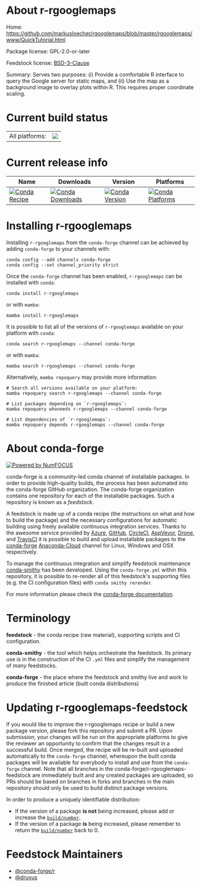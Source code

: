 About r-rgooglemaps
===================

Home: https://github.com/markusloecher/rgooglemaps/blob/master/rgooglemaps/www/QuickTutorial.html

Package license: GPL-2.0-or-later

Feedstock license: [BSD-3-Clause](https://github.com/conda-forge/r-rgooglemaps-feedstock/blob/main/LICENSE.txt)

Summary: Serves two purposes: (i) Provide a comfortable R interface to query the Google server for static maps, and (ii) Use the map as a background image to overlay plots within R. This requires proper coordinate scaling.

Current build status
====================


<table><tr><td>All platforms:</td>
    <td>
      <a href="https://dev.azure.com/conda-forge/feedstock-builds/_build/latest?definitionId=1542&branchName=main">
        <img src="https://dev.azure.com/conda-forge/feedstock-builds/_apis/build/status/r-rgooglemaps-feedstock?branchName=main">
      </a>
    </td>
  </tr>
</table>

Current release info
====================

| Name | Downloads | Version | Platforms |
| --- | --- | --- | --- |
| [![Conda Recipe](https://img.shields.io/badge/recipe-r--rgooglemaps-green.svg)](https://anaconda.org/conda-forge/r-rgooglemaps) | [![Conda Downloads](https://img.shields.io/conda/dn/conda-forge/r-rgooglemaps.svg)](https://anaconda.org/conda-forge/r-rgooglemaps) | [![Conda Version](https://img.shields.io/conda/vn/conda-forge/r-rgooglemaps.svg)](https://anaconda.org/conda-forge/r-rgooglemaps) | [![Conda Platforms](https://img.shields.io/conda/pn/conda-forge/r-rgooglemaps.svg)](https://anaconda.org/conda-forge/r-rgooglemaps) |

Installing r-rgooglemaps
========================

Installing `r-rgooglemaps` from the `conda-forge` channel can be achieved by adding `conda-forge` to your channels with:

```
conda config --add channels conda-forge
conda config --set channel_priority strict
```

Once the `conda-forge` channel has been enabled, `r-rgooglemaps` can be installed with `conda`:

```
conda install r-rgooglemaps
```

or with `mamba`:

```
mamba install r-rgooglemaps
```

It is possible to list all of the versions of `r-rgooglemaps` available on your platform with `conda`:

```
conda search r-rgooglemaps --channel conda-forge
```

or with `mamba`:

```
mamba search r-rgooglemaps --channel conda-forge
```

Alternatively, `mamba repoquery` may provide more information:

```
# Search all versions available on your platform:
mamba repoquery search r-rgooglemaps --channel conda-forge

# List packages depending on `r-rgooglemaps`:
mamba repoquery whoneeds r-rgooglemaps --channel conda-forge

# List dependencies of `r-rgooglemaps`:
mamba repoquery depends r-rgooglemaps --channel conda-forge
```


About conda-forge
=================

[![Powered by
NumFOCUS](https://img.shields.io/badge/powered%20by-NumFOCUS-orange.svg?style=flat&colorA=E1523D&colorB=007D8A)](https://numfocus.org)

conda-forge is a community-led conda channel of installable packages.
In order to provide high-quality builds, the process has been automated into the
conda-forge GitHub organization. The conda-forge organization contains one repository
for each of the installable packages. Such a repository is known as a *feedstock*.

A feedstock is made up of a conda recipe (the instructions on what and how to build
the package) and the necessary configurations for automatic building using freely
available continuous integration services. Thanks to the awesome service provided by
[Azure](https://azure.microsoft.com/en-us/services/devops/), [GitHub](https://github.com/),
[CircleCI](https://circleci.com/), [AppVeyor](https://www.appveyor.com/),
[Drone](https://cloud.drone.io/welcome), and [TravisCI](https://travis-ci.com/)
it is possible to build and upload installable packages to the
[conda-forge](https://anaconda.org/conda-forge) [Anaconda-Cloud](https://anaconda.org/)
channel for Linux, Windows and OSX respectively.

To manage the continuous integration and simplify feedstock maintenance
[conda-smithy](https://github.com/conda-forge/conda-smithy) has been developed.
Using the ``conda-forge.yml`` within this repository, it is possible to re-render all of
this feedstock's supporting files (e.g. the CI configuration files) with ``conda smithy rerender``.

For more information please check the [conda-forge documentation](https://conda-forge.org/docs/).

Terminology
===========

**feedstock** - the conda recipe (raw material), supporting scripts and CI configuration.

**conda-smithy** - the tool which helps orchestrate the feedstock.
                   Its primary use is in the construction of the CI ``.yml`` files
                   and simplify the management of *many* feedstocks.

**conda-forge** - the place where the feedstock and smithy live and work to
                  produce the finished article (built conda distributions)


Updating r-rgooglemaps-feedstock
================================

If you would like to improve the r-rgooglemaps recipe or build a new
package version, please fork this repository and submit a PR. Upon submission,
your changes will be run on the appropriate platforms to give the reviewer an
opportunity to confirm that the changes result in a successful build. Once
merged, the recipe will be re-built and uploaded automatically to the
`conda-forge` channel, whereupon the built conda packages will be available for
everybody to install and use from the `conda-forge` channel.
Note that all branches in the conda-forge/r-rgooglemaps-feedstock are
immediately built and any created packages are uploaded, so PRs should be based
on branches in forks and branches in the main repository should only be used to
build distinct package versions.

In order to produce a uniquely identifiable distribution:
 * If the version of a package **is not** being increased, please add or increase
   the [``build/number``](https://docs.conda.io/projects/conda-build/en/latest/resources/define-metadata.html#build-number-and-string).
 * If the version of a package **is** being increased, please remember to return
   the [``build/number``](https://docs.conda.io/projects/conda-build/en/latest/resources/define-metadata.html#build-number-and-string)
   back to 0.

Feedstock Maintainers
=====================

* [@conda-forge/r](https://github.com/conda-forge/r/)
* [@druvus](https://github.com/druvus/)

